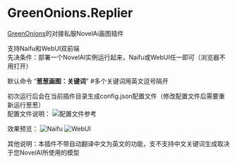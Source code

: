 # GreenOnions.Replier
[GreenOnions](https://github.com/Alex1911-Jiang/GreenOnions)的对接私服NovelAi画图插件

支持Naifu和WebUI双前端<br>
先决条件：部署一个NovelAI实例运行起来，Naifu或WebUI任一即可（浏览器不用打开）

默认命令 “**葱葱画图：关键词**” #多个关键词用英文逗号隔开

初次运行后会在当前插件目录生成config.json配置文件（修改配置文件后需要重新运行葱葱）<br>
配置文件说明：
![配置文件参考](https://user-images.githubusercontent.com/50268952/203332679-71541d29-59b0-4b1b-a710-8020a4f30638.jpg)

效果预览：
![Naifu](https://user-images.githubusercontent.com/50268952/203338615-c1ebc195-852c-4213-b234-8ea6ef7a0edd.jpg)
![WebUI](https://user-images.githubusercontent.com/50268952/203338626-80dc28ec-c5df-429c-ac15-367b17dea13c.jpg)

其他说明：本插件不带自动翻译中文为英文的功能，支不支持中文关键词生成取决于您NovelAI所使用的模型
